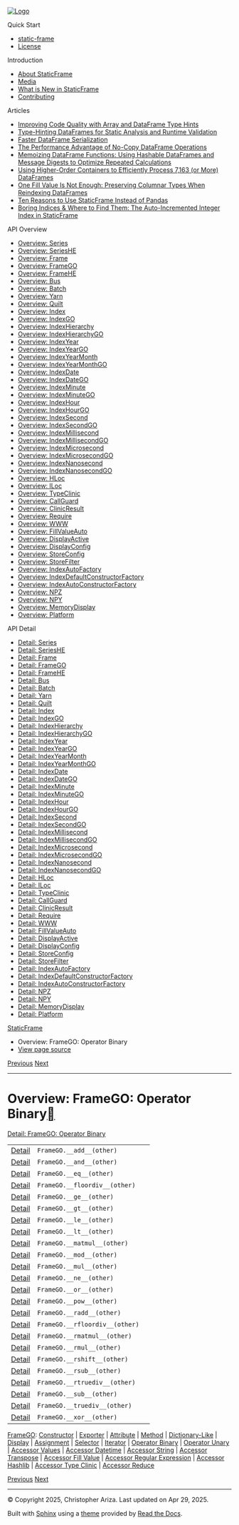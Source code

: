 [![Logo](../_static/sf-logo-web_icon-small.png)](../index.md)

Quick Start

* [static-frame](../readme.md)
* [License](../license.md)

Introduction

* [About StaticFrame](../intro.md)
* [Media](../intro.md#media)
* [What is New in StaticFrame](../new.md)
* [Contributing](../contributing.md)

Articles

* [Improving Code Quality with Array and DataFrame Type Hints](../articles/guard.md)
* [Type-Hinting DataFrames for Static Analysis and Runtime Validation](../articles/ftyping.md)
* [Faster DataFrame Serialization](../articles/serialize.md)
* [The Performance Advantage of No-Copy DataFrame Operations](../articles/no_copy.md)
* [Memoizing DataFrame Functions: Using Hashable DataFrames and Message Digests to Optimize Repeated Calculations](../articles/hash.md)
* [Using Higher-Order Containers to Efficiently Process 7,163 (or More) DataFrames](../articles/uhoc.md)
* [One Fill Value Is Not Enough: Preserving Columnar Types When Reindexing DataFrames](../articles/fill_value.md)
* [Ten Reasons to Use StaticFrame Instead of Pandas](../articles/upgrade.md)
* [Boring Indices & Where to Find Them: The Auto-Incremented Integer Index in StaticFrame](../articles/aiii.md)

API Overview

* [Overview: Series](series.md)
* [Overview: SeriesHE](series_he.md)
* [Overview: Frame](frame.md)
* [Overview: FrameGO](frame_go.md)
* [Overview: FrameHE](frame_he.md)
* [Overview: Bus](bus.md)
* [Overview: Batch](batch.md)
* [Overview: Yarn](yarn.md)
* [Overview: Quilt](quilt.md)
* [Overview: Index](index.md)
* [Overview: IndexGO](index_go.md)
* [Overview: IndexHierarchy](index_hierarchy.md)
* [Overview: IndexHierarchyGO](index_hierarchy_go.md)
* [Overview: IndexYear](index_year.md)
* [Overview: IndexYearGO](index_year_go.md)
* [Overview: IndexYearMonth](index_year_month.md)
* [Overview: IndexYearMonthGO](index_year_month_go.md)
* [Overview: IndexDate](index_date.md)
* [Overview: IndexDateGO](index_date_go.md)
* [Overview: IndexMinute](index_minute.md)
* [Overview: IndexMinuteGO](index_minute_go.md)
* [Overview: IndexHour](index_hour.md)
* [Overview: IndexHourGO](index_hour_go.md)
* [Overview: IndexSecond](index_second.md)
* [Overview: IndexSecondGO](index_second_go.md)
* [Overview: IndexMillisecond](index_millisecond.md)
* [Overview: IndexMillisecondGO](index_millisecond_go.md)
* [Overview: IndexMicrosecond](index_microsecond.md)
* [Overview: IndexMicrosecondGO](index_microsecond_go.md)
* [Overview: IndexNanosecond](index_nanosecond.md)
* [Overview: IndexNanosecondGO](index_nanosecond_go.md)
* [Overview: HLoc](hloc.md)
* [Overview: ILoc](iloc.md)
* [Overview: TypeClinic](type_clinic.md)
* [Overview: CallGuard](call_guard.md)
* [Overview: ClinicResult](clinic_result.md)
* [Overview: Require](require.md)
* [Overview: WWW](www.md)
* [Overview: FillValueAuto](fill_value_auto.md)
* [Overview: DisplayActive](display_active.md)
* [Overview: DisplayConfig](display_config.md)
* [Overview: StoreConfig](store_config.md)
* [Overview: StoreFilter](store_filter.md)
* [Overview: IndexAutoFactory](index_auto_factory.md)
* [Overview: IndexDefaultConstructorFactory](index_default_constructor_factory.md)
* [Overview: IndexAutoConstructorFactory](index_auto_constructor_factory.md)
* [Overview: NPZ](npz.md)
* [Overview: NPY](npy.md)
* [Overview: MemoryDisplay](memory_display.md)
* [Overview: Platform](platform.md)

API Detail

* [Detail: Series](../api_detail/series.md)
* [Detail: SeriesHE](../api_detail/series_he.md)
* [Detail: Frame](../api_detail/frame.md)
* [Detail: FrameGO](../api_detail/frame_go.md)
* [Detail: FrameHE](../api_detail/frame_he.md)
* [Detail: Bus](../api_detail/bus.md)
* [Detail: Batch](../api_detail/batch.md)
* [Detail: Yarn](../api_detail/yarn.md)
* [Detail: Quilt](../api_detail/quilt.md)
* [Detail: Index](../api_detail/index.md)
* [Detail: IndexGO](../api_detail/index_go.md)
* [Detail: IndexHierarchy](../api_detail/index_hierarchy.md)
* [Detail: IndexHierarchyGO](../api_detail/index_hierarchy_go.md)
* [Detail: IndexYear](../api_detail/index_year.md)
* [Detail: IndexYearGO](../api_detail/index_year_go.md)
* [Detail: IndexYearMonth](../api_detail/index_year_month.md)
* [Detail: IndexYearMonthGO](../api_detail/index_year_month_go.md)
* [Detail: IndexDate](../api_detail/index_date.md)
* [Detail: IndexDateGO](../api_detail/index_date_go.md)
* [Detail: IndexMinute](../api_detail/index_minute.md)
* [Detail: IndexMinuteGO](../api_detail/index_minute_go.md)
* [Detail: IndexHour](../api_detail/index_hour.md)
* [Detail: IndexHourGO](../api_detail/index_hour_go.md)
* [Detail: IndexSecond](../api_detail/index_second.md)
* [Detail: IndexSecondGO](../api_detail/index_second_go.md)
* [Detail: IndexMillisecond](../api_detail/index_millisecond.md)
* [Detail: IndexMillisecondGO](../api_detail/index_millisecond_go.md)
* [Detail: IndexMicrosecond](../api_detail/index_microsecond.md)
* [Detail: IndexMicrosecondGO](../api_detail/index_microsecond_go.md)
* [Detail: IndexNanosecond](../api_detail/index_nanosecond.md)
* [Detail: IndexNanosecondGO](../api_detail/index_nanosecond_go.md)
* [Detail: HLoc](../api_detail/hloc.md)
* [Detail: ILoc](../api_detail/iloc.md)
* [Detail: TypeClinic](../api_detail/type_clinic.md)
* [Detail: CallGuard](../api_detail/call_guard.md)
* [Detail: ClinicResult](../api_detail/clinic_result.md)
* [Detail: Require](../api_detail/require.md)
* [Detail: WWW](../api_detail/www.md)
* [Detail: FillValueAuto](../api_detail/fill_value_auto.md)
* [Detail: DisplayActive](../api_detail/display_active.md)
* [Detail: DisplayConfig](../api_detail/display_config.md)
* [Detail: StoreConfig](../api_detail/store_config.md)
* [Detail: StoreFilter](../api_detail/store_filter.md)
* [Detail: IndexAutoFactory](../api_detail/index_auto_factory.md)
* [Detail: IndexDefaultConstructorFactory](../api_detail/index_default_constructor_factory.md)
* [Detail: IndexAutoConstructorFactory](../api_detail/index_auto_constructor_factory.md)
* [Detail: NPZ](../api_detail/npz.md)
* [Detail: NPY](../api_detail/npy.md)
* [Detail: MemoryDisplay](../api_detail/memory_display.md)
* [Detail: Platform](../api_detail/platform.md)

[StaticFrame](../index.md)

* Overview: FrameGO: Operator Binary
* [View page source](../_sources/api_overview/frame_go-operator_binary.rst.txt)

[Previous](frame_go-iterator.md "Overview: FrameGO: Iterator")
[Next](frame_go-operator_unary.md "Overview: FrameGO: Operator Unary")

---

# Overview: FrameGO: Operator Binary[](#overview-framego-operator-binary "Link to this heading")

[Detail: FrameGO: Operator Binary](../api_detail/frame_go-operator_binary.md#api-detail-framego-operator-binary)

|  |  |  |
| --- | --- | --- |
| [Detail](../api_detail/frame_go-operator_binary.md#api-sig-framego-add) | `FrameGO.__add__(other)` |  |
| [Detail](../api_detail/frame_go-operator_binary.md#api-sig-framego-and) | `FrameGO.__and__(other)` |  |
| [Detail](../api_detail/frame_go-operator_binary.md#api-sig-framego-eq) | `FrameGO.__eq__(other)` |  |
| [Detail](../api_detail/frame_go-operator_binary.md#api-sig-framego-floordiv) | `FrameGO.__floordiv__(other)` |  |
| [Detail](../api_detail/frame_go-operator_binary.md#api-sig-framego-ge) | `FrameGO.__ge__(other)` |  |
| [Detail](../api_detail/frame_go-operator_binary.md#api-sig-framego-gt) | `FrameGO.__gt__(other)` |  |
| [Detail](../api_detail/frame_go-operator_binary.md#api-sig-framego-le) | `FrameGO.__le__(other)` |  |
| [Detail](../api_detail/frame_go-operator_binary.md#api-sig-framego-lt) | `FrameGO.__lt__(other)` |  |
| [Detail](../api_detail/frame_go-operator_binary.md#api-sig-framego-matmul) | `FrameGO.__matmul__(other)` |  |
| [Detail](../api_detail/frame_go-operator_binary.md#api-sig-framego-mod) | `FrameGO.__mod__(other)` |  |
| [Detail](../api_detail/frame_go-operator_binary.md#api-sig-framego-mul) | `FrameGO.__mul__(other)` |  |
| [Detail](../api_detail/frame_go-operator_binary.md#api-sig-framego-ne) | `FrameGO.__ne__(other)` |  |
| [Detail](../api_detail/frame_go-operator_binary.md#api-sig-framego-or) | `FrameGO.__or__(other)` |  |
| [Detail](../api_detail/frame_go-operator_binary.md#api-sig-framego-pow) | `FrameGO.__pow__(other)` |  |
| [Detail](../api_detail/frame_go-operator_binary.md#api-sig-framego-radd) | `FrameGO.__radd__(other)` |  |
| [Detail](../api_detail/frame_go-operator_binary.md#api-sig-framego-rfloordiv) | `FrameGO.__rfloordiv__(other)` |  |
| [Detail](../api_detail/frame_go-operator_binary.md#api-sig-framego-rmatmul) | `FrameGO.__rmatmul__(other)` |  |
| [Detail](../api_detail/frame_go-operator_binary.md#api-sig-framego-rmul) | `FrameGO.__rmul__(other)` |  |
| [Detail](../api_detail/frame_go-operator_binary.md#api-sig-framego-rshift) | `FrameGO.__rshift__(other)` |  |
| [Detail](../api_detail/frame_go-operator_binary.md#api-sig-framego-rsub) | `FrameGO.__rsub__(other)` |  |
| [Detail](../api_detail/frame_go-operator_binary.md#api-sig-framego-rtruediv) | `FrameGO.__rtruediv__(other)` |  |
| [Detail](../api_detail/frame_go-operator_binary.md#api-sig-framego-sub) | `FrameGO.__sub__(other)` |  |
| [Detail](../api_detail/frame_go-operator_binary.md#api-sig-framego-truediv) | `FrameGO.__truediv__(other)` |  |
| [Detail](../api_detail/frame_go-operator_binary.md#api-sig-framego-xor) | `FrameGO.__xor__(other)` |  |

[FrameGO](frame_go.md#api-overview-framego): [Constructor](frame_go-constructor.md#api-overview-framego-constructor) | [Exporter](frame_go-exporter.md#api-overview-framego-exporter) | [Attribute](frame_go-attribute.md#api-overview-framego-attribute) | [Method](frame_go-method.md#api-overview-framego-method) | [Dictionary-Like](frame_go-dictionary_like.md#api-overview-framego-dictionary-like) | [Display](frame_go-display.md#api-overview-framego-display) | [Assignment](frame_go-assignment.md#api-overview-framego-assignment) | [Selector](frame_go-selector.md#api-overview-framego-selector) | [Iterator](frame_go-iterator.md#api-overview-framego-iterator) | [Operator Binary](#api-overview-framego-operator-binary) | [Operator Unary](frame_go-operator_unary.md#api-overview-framego-operator-unary) | [Accessor Values](frame_go-accessor_values.md#api-overview-framego-accessor-values) | [Accessor Datetime](frame_go-accessor_datetime.md#api-overview-framego-accessor-datetime) | [Accessor String](frame_go-accessor_string.md#api-overview-framego-accessor-string) | [Accessor Transpose](frame_go-accessor_transpose.md#api-overview-framego-accessor-transpose) | [Accessor Fill Value](frame_go-accessor_fill_value.md#api-overview-framego-accessor-fill-value) | [Accessor Regular Expression](frame_go-accessor_regular_expression.md#api-overview-framego-accessor-regular-expression) | [Accessor Hashlib](frame_go-accessor_hashlib.md#api-overview-framego-accessor-hashlib) | [Accessor Type Clinic](frame_go-accessor_type_clinic.md#api-overview-framego-accessor-type-clinic) | [Accessor Reduce](frame_go-accessor_reduce.md#api-overview-framego-accessor-reduce)

[Previous](frame_go-iterator.md "Overview: FrameGO: Iterator")
[Next](frame_go-operator_unary.md "Overview: FrameGO: Operator Unary")

---

© Copyright 2025, Christopher Ariza.
Last updated on Apr 29, 2025.

Built with [Sphinx](https://www.sphinx-doc.org/) using a
[theme](https://github.com/readthedocs/sphinx_rtd_theme)
provided by [Read the Docs](https://readthedocs.org).